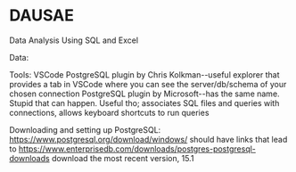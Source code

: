 # DAUSAE
Data Analysis Using SQL and Excel

Data:

Tools:
VSCode
PostgreSQL plugin by Chris Kolkman--useful explorer that provides a tab in VSCode where you can see the server/db/schema of your chosen connection
PostgreSQL plugin by Microsoft--has the same name. Stupid that can happen. Useful tho; associates SQL files and queries with connections, allows keyboard shortcuts to run queries

Downloading and setting up PostgreSQL: 
https://www.postgresql.org/download/windows/ should have links that lead to https://www.enterprisedb.com/downloads/postgres-postgresql-downloads
download the most recent version, 15.1

